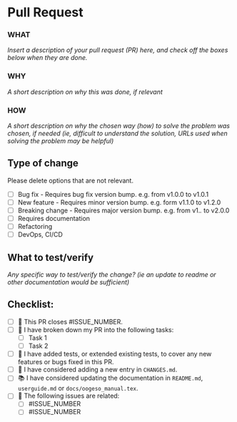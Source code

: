 # Pull Request

### WHAT

*Insert a description of your pull request (PR) here, and check off the boxes below when they are done.*

### WHY

*A short description on why this was done, if relevant*

### HOW

*A short description on why the chosen way (how) to solve the problem was chosen, if needed (ie, difficult to understand the solution, URLs used when solving the problem may be helpful)*

## Type of change

Please delete options that are not relevant.

- [ ] Bug fix - Requires bug fix version bump. e.g. from v1.0.0 to v1.0.1
- [ ] New feature - Requires minor version bump. e.g. form v1.1.0 to v1.2.0
- [ ] Breaking change - Requires major version bump. e.g. from v1.*.* to v2.0.0
- [ ] Requires documentation
- [ ] Refactoring
- [ ] DevOps, CI/CD

## What to test/verify

*Any specific way to test/verify the change? (ie an update to readme or other documentation would be sufficient)*

## Checklist:

- [ ] :tada: This PR closes #ISSUE_NUMBER.
- [ ] :scroll: I have broken down my PR into the following tasks:
   - [ ] Task 1
   - [ ] Task 2
- [ ] :robot: I have added tests, or extended existing tests, to cover any new features or bugs fixed in this PR.
- [ ] :book: I have considered adding a new entry in `CHANGES.md`.
- [ ] :books: I have considered updating the documentation in `README.md`, `userguide.md` or `docs/oogeso_manual.tex`.
- [ ] :page_with_curl: The following issues are related:
   - [ ] #ISSUE_NUMBER
   - [ ] #ISSUE_NUMBER
